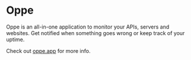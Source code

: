 # Oppe

Oppe is an all-in-one application to monitor your APIs, servers and websites. Get notified when something goes wrong or keep track of your uptime.

Check out [oppe.app](https://oppe.app) for more info.
